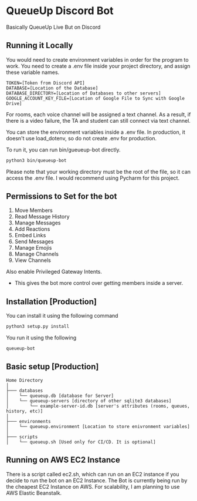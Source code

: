 # QueueUp Discord Bot
Basically QueueUp Live But on Discord

## Running it Locally
You would need to create environment variables in order for the program to work. 
You need to create a .env file inside your project directory, and assign these variable names. 
```
TOKEN=[Token from Discord API]
DATABASE=[Location of the Database]
DATABASE_DIRECTORY=[Location of Databases to other servers]
GOOGLE_ACCOUNT_KEY_FILE=[Location of Google File to Sync with Google Drive]
```
For rooms, each voice channel will be assigned a text channel. As a result, if there is a video failure, the TA and student can still connect via text channel.

You can store the environment variables inside a .env file. In production, it doesn't use load_dotenv, so do not create .env for production. 

To run it, you can run bin/gueueup-bot directly. 
```bash
python3 bin/queueup-bot
```
Please note that your working directory must be the root of the file, so it can access the .env file. I would recommend using Pycharm for this project. 

## Permissions to Set for the bot
1. Move Members
2. Read Message History
3. Manage Messages
4. Add Reactions
5. Embed Links
6. Send Messages
7. Manage Emojis
8. Manage Channels
9. View Channels

Also enable Privileged Gateway Intents.
- This gives the bot more control over getting members inside a server.

## Installation [Production]
You can install it using the following command
```bash
python3 setup.py install
```

You run it using the following
```bash
queueup-bot
```

## Basic setup [Production]
```.
Home Directory
│
├─── databases
│    └── queueup.db [database for Server]
│    └── queueup-servers [directory of other sqlite3 databases]
│        └── example-server-id.db [server's attributes (rooms, queues, history, etc)]
│
├─── environments 
│    └── queueup.environment [Location to store enivronment variables]
│
├─── scripts 
│    └── queueup.sh [Used only for CI/CD. It is optional]
```

## Running on AWS EC2 Instance
There is a script called ec2.sh, which can run on an EC2 instance if you decide to run the bot on an EC2 Instance. 
The Bot is currently being run by the cheapest EC2 Instance on AWS. 
For scalability, I am planning to use AWS Elastic Beanstalk.